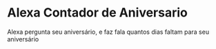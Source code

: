 ﻿# Alexa Contador de Aniversario

 Alexa pergunta seu aniversário, e faz fala quantos dias faltam para seu aniversário
